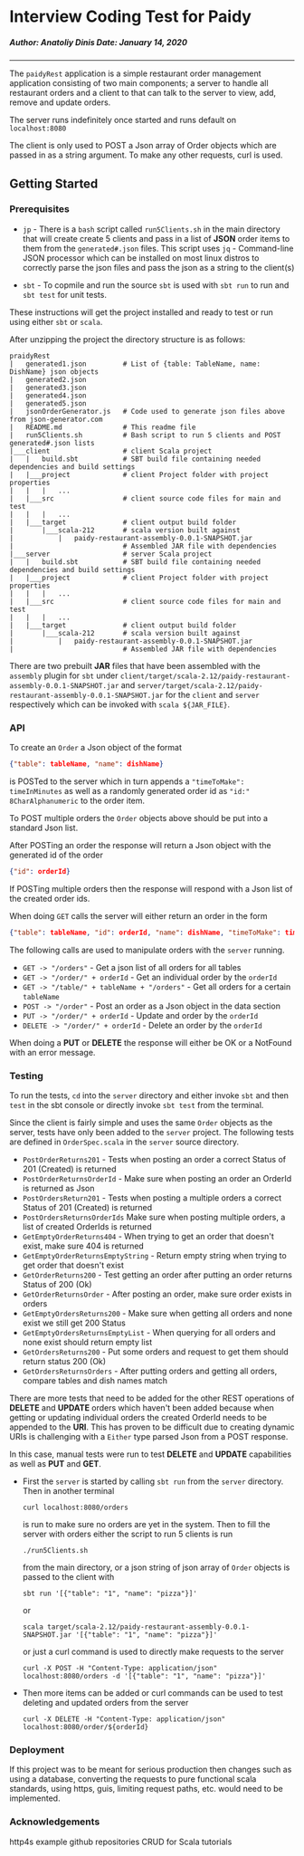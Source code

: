 # Interview Coding Test for Paidy
##### Author: Anatoliy Dinis Date: January 14, 2020
---

The `paidyRest` application is a simple restaurant order management application consisting of two main components; a server to handle all restaurant orders and a client to that can talk to the server to view, add, remove and update orders.

The server runs indefinitely once started and runs default on `localhost:8080`

The client is only used to POST a Json array of Order objects which are passed in as a string argument. To make any other requests, curl is used.

## Getting Started

### Prerequisites

* `jp` - There is a `bash` script called `run5Clients.sh` in the main directory that will create create 5 clients and pass in a list of **JSON** order items to them from the `generated#.json` files. This script uses `jq` - Command-line JSON processor which can be installed on most linux distros to correctly parse the json files and pass the json as a string to the client(s)

* `sbt` - To copmile and run the source `sbt` is used with `sbt run` to run and `sbt test` for unit tests.

These instructions will get the project installed and ready to test or run using either `sbt` or `scala`.

After unzipping the project the directory structure is as follows:

```
praidyRest
|   generated1.json         # List of {table: TableName, name: DishName} json objects
|   generated2.json
|   generated3.json
|   generated4.json
|   generated5.json
|   jsonOrderGenerator.js   # Code used to generate json files above from json-generator.com
|   README.md               # This readme file
|   run5Clients.sh          # Bash script to run 5 clients and POST generated#.json lists
|___client                  # client Scala project
|   |   build.sbt           # SBT build file containing needed dependencies and build settings
|   |___project             # client Project folder with project properties
|   |   |   ...
|   |___src                 # client source code files for main and test
|   |   |   ...
|   |___target              # client output build folder
|       |___scala-212       # scala version built against
|           |   paidy-restaurant-assembly-0.0.1-SNAPSHOT.jar
|                           # Assembled JAR file with dependencies
|___server                  # server Scala project
|   |   build.sbt           # SBT build file containing needed dependencies and build settings
|   |___project             # client Project folder with project properties
|   |   |   ...
|   |___src                 # client source code files for main and test
|   |   |   ...
|   |___target              # client output build folder
|       |___scala-212       # scala version built against
|           |   paidy-restaurant-assembly-0.0.1-SNAPSHOT.jar
|                           # Assembled JAR file with dependencies

```

There are two prebuilt **JAR** files that have been assembled with the `assembly` plugin for `sbt` under `client/target/scala-2.12/paidy-restaurant-assembly-0.0.1-SNAPSHOT.jar` and `server/target/scala-2.12/paidy-restaurant-assembly-0.0.1-SNAPSHOT.jar` for the `client` and `server` respectively which can be invoked with `scala ${JAR_FILE}`.

### API

To create an `Order` a Json object of the format

```json
{"table": tableName, "name": dishName}
```

is POSTed to the server which in turn appends a `"timeToMake": timeInMinutes` as well as a randomly generated order id as `"id:" 8CharAlphanumeric` to the order item.

To POST multiple orders the `Order` objects above should be put into a standard Json list.

After POSTing an order the response will return a Json object with the generated id of the order

```json
{"id": orderId}
```

If POSTing multiple orders then the response will respond with a Json list of the created order ids.

When doing `GET` calls the server will either return an order in the form

```json
{"table": tableName, "id": orderId, "name": dishName, "timeToMake": timeInMinutes}
```

The following calls are used to manipulate orders with the `server` running.

* `GET -> "/orders"`                - Get a json list of all orders for all tables
* `GET -> "/order/" + orderId`      - Get an individual order by the `orderId`
* `GET -> "/table/" + tableName + "/orders"`    - Get all orders for a certain `tableName`
* `POST -> "/order"`                - Post an order as a Json object in the data section
* `PUT -> "/order/" + orderId`      - Update and order by the `orderId`
* `DELETE -> "/order/" + orderId`   - Delete an order by the `orderId`

When doing a **PUT** or **DELETE** the response will either be OK or a NotFound with an error message.

### Testing

To run the tests, `cd` into the `server` directory and either invoke `sbt` and then `test` in the sbt console or directly invoke `sbt test` from the terminal.

Since the client is fairly simple and uses the same `Order` objects as the server, tests have only been added to the `server` project. The following tests are defined in `OrderSpec.scala` in the `server` source directory.

* `PostOrderReturns201`     - Tests when posting an order a correct Status of 201 (Created) is returned
* `PostOrderReturnsOrderId` - Make sure when posting an order an OrderId is returned as Json
* `PostOrdersReturn201`     - Tests when posting a multiple orders a correct Status of 201 (Created) is returned
* `PostOrdersReturnsOrderIds`    Make sure when posting multiple orders, a list of created OrderIds is returned
* `GetEmptyOrderReturns404` - When trying to get an order that doesn't exist, make sure 404 is returned
* `GetEmptyOrderReturnsEmptyString`   - Return empty string when trying to get order that doesn't exist
* `GetOrderReturns200`      - Test getting an order after putting an order returns Status of 200 (Ok)
* `GetOrderReturnsOrder`    - After posting an order, make sure order exists in orders
* `GetEmptyOrdersReturns200`   - Make sure when getting all orders and none exist we still get 200 Status
* `GetEmptyOrdersReturnsEmptyList`  - When querying for all orders and none exist should return empty list
* `GetOrdersReturns200`     - Put some orders and request to get them should return status 200 (Ok)
* `GetOrdersReturnsOrders`  - After putting orders and getting all orders, compare tables and dish names match

There are more tests that need to be added for the other REST operations of **DELETE** and **UPDATE** orders which haven't been added because when getting or updating individual orders the created OrderId needs to be appended to the **URI**. This has proven to be difficult due to creating dynamic URIs is challenging with a `Either`  type parsed Json from a POST response.


In this case, manual tests were run to test **DELETE** and **UPDATE** capabilities as well as **PUT** and **GET**.

* First the `server` is started by calling `sbt run` from the `server` directory. Then in another terminal

   `curl localhost:8080/orders`

  is run to make sure no orders are yet in the system. Then to fill the server with orders either the script to run 5 clients is run

    `./run5Clients.sh`

  from the main directory, or a json string of json array of `Order` objects is passed to the client with

    `sbt run '[{"table": "1", "name": "pizza"}]'`

  or

    `scala target/scala-2.12/paidy-restaurant-assembly-0.0.1-SNAPSHOT.jar '[{"table": "1", "name": "pizza"}]'`

  or just a curl command is used to directly make requests to the server

    `curl -X POST -H "Content-Type: application/json" localhost:8080/orders -d '[{"table": "1", "name": "pizza"}]'`

* Then more items can be added or curl commands can be used to test deleting and updated orders from the server

    `curl -X DELETE -H "Content-Type: application/json" localhost:8080/order/${orderId}`

### Deployment

If this project was to be meant for serious production then changes such as using a database, converting the requests to pure functional scala standards, using https, guis, limiting request paths, etc. would need to be implemented.

### Acknowledgements

http4s example github repositories
CRUD for Scala tutorials
